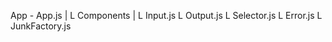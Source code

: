 App - App.js
 |
 L Components
 		|
 		L Input.js
 		L Output.js
 		L Selector.js
 		L Error.js
 		L JunkFactory.js


